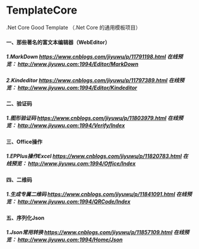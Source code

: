 # TemplateCore
.Net Core Good Template （.Net Core 的通用模板项目）
#### 一、那些著名的富文本编辑器（WebEditor）
##### 1.MarkDown                        https://www.cnblogs.com/jiyuwu/p/11791198.html    在线预览： http://www.jiyuwu.com:1994/Editor/MarkDown
##### 2.Kindeditor                      https://www.cnblogs.com/jiyuwu/p/11797389.html    在线预览： http://www.jiyuwu.com:1994/Editor/Kindeditor
#### 二、验证码
##### 1.图形验证码                     https://www.cnblogs.com/jiyuwu/p/11803979.html    在线预览： http://www.jiyuwu.com:1994/Verify/Index
#### 三、Office操作
##### 1.EPPlus操作Excel                https://www.cnblogs.com/jiyuwu/p/11820783.html    在线预览： http://www.jiyuwu.com:1994/Office/Index
#### 四、二维码
##### 1.生成专属二维码                https://www.cnblogs.com/jiyuwu/p/11841091.html     在线预览： http://www.jiyuwu.com:1994/QRCode/Index
#### 五、序列化Json
##### 1.Json常用转换                  https://www.cnblogs.com/jiyuwu/p/11857109.html     在线预览： http://www.jiyuwu.com:1994/Home/Json